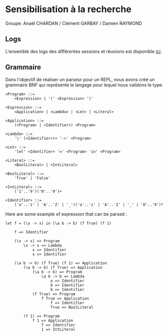 # Sensibilisation à la recherche

Groupe: Anaël CHARDAN / Clément GARBAY / Damien RAYMOND

## Logs

L'ensemble des logs des différentes sessions et réunions est disponible [ici](https://github.com/anaelChardan/IMT-Recherche/blob/master/LOGS.md).


## Grammaire
Dans l'objectif de réaliser un parseur pour un REPL, nous avons créé un grammaire BNF qui représente le langage pour lequel nous validons le type.

```
<Program> ::= 
    <Expression> | '(' <Expression> ')'
    
<Expression> ::= 
    <Application> | <Lambda> | <Let> | <Literal>
    
<Application> ::= 
    (<Program> | <Identifier>) <Program>
    
<Lambda> ::= 
    '\' (<Identifier>)+ '->' <Program>
    
<Let> ::= 
    'let' <Identifier> '=' <Program> 'in' <Program>
    
<Literal> ::= 
    <BoolLiteral> | <IntLiteral> 
    
<BoolLiteral> ::= 
    'True' | 'False'

<IntLiteral> ::= 
    ('1'..'9')('0'..'9')+
    
<Identifier> ::= 
    ('a'..'z' | 'A'..'Z' | '_')('a'..'z' | 'A'..'Z' | '_' | '0'..'9')*
``` 

Here are some example of expression that can be parsed :
```
let f = (\x -> x) in (\a b -> b) (f True) (f 1)

    f => Identifier
    
    (\x -> x) => Program
        \x -> x => Lambda
            x => Identifier
            x => Identifier
            
    (\a b -> b) (f True) (f 1) => Application
        (\a b -> b) (f True) => Application
            (\a b -> b) => Program
                \a b -> b => Lambda
                    a => Identifier
                    b => Identifier
                    b => Identifier
            (f True) => Program
                f True => Application
                    f => Identifier
                    True => BoolLiteral
                
        (f 1) => Program
            f 1 => Application
                f => Identifier
                1 => IntLiteral
        
    
```